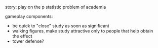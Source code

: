 story:
play on the p statistic problem of academia

gameplay components:
- be quick to "close" study as soon as significant
- walking figures, make study attractive only to people that help obtain the effect
- tower defense?